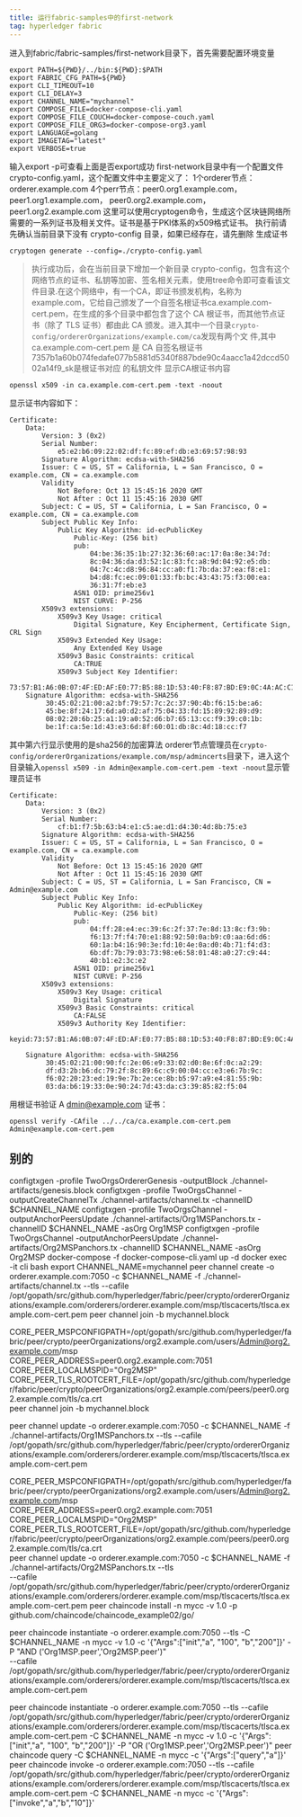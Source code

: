 ```yaml
---
title: 运行fabric-samples中的first-network
tag: hyperledger fabric
---
```


进入到fabric/fabric-samples/first-network目录下，首先需要配置环境变量
```
export PATH=${PWD}/../bin:${PWD}:$PATH
export FABRIC_CFG_PATH=${PWD}
export CLI_TIMEOUT=10
export CLI_DELAY=3
export CHANNEL_NAME="mychannel"
export COMPOSE_FILE=docker-compose-cli.yaml
export COMPOSE_FILE_COUCH=docker-compose-couch.yaml
export COMPOSE_FILE_ORG3=docker-compose-org3.yaml
export LANGUAGE=golang
export IMAGETAG="latest"
export VERBOSE=true
```
输入export -p可查看上面是否export成功
first-network目录中有一个配置文件crypto-config.yaml，这个配置文件中主要定义了：
1个orderer节点：orderer.example.com
4个perr节点：peer0.org1.example.com， peer1.org1.example.com， peer0.org2.example.com， peer1.org2.example.com
这里可以使用cryptogen命令，生成这个区块链网络所需要的一系列证书及相关文件。证书是基于PKI体系的x509格式证书。
执行前请先确认当前目录下没有 crypto-config 目录，如果已经存在，请先删除
生成证书

```
cryptogen generate --config=./crypto-config.yaml
```
> 执行成功后，会在当前目录下增加一个新目录 crypto-config，包含有这个网络节点的证书、私钥等加密、签名相关元素，使用tree命令即可查看该文件目录.在这个网络中，有一个CA，即证书颁发机构，名称为example.com，它给自己颁发了一个自签名根证书ca.example.com-cert.pem，在生成的多个目录中都包含了这个 CA 根证书，而其他节点证书（除了 TLS 证书）都由此 CA 颁发。进入其中一个目录`crypto-config/ordererOrganizations/example.com/ca`发现有两个文
件,其中ca.example.com-cert.pem 是 CA 自签名根证书
7357b1a60b074fedafe077b5881d5340f887bde90c4aacc1a42dccd5002a14f9_sk是根证书对应
的私钥文件
显示CA根证书内容

```
openssl x509 -in ca.example.com-cert.pem -text -noout
```
显示证书内容如下：
```
Certificate:
    Data:
        Version: 3 (0x2)
        Serial Number:
            e5:e2:b6:09:22:02:df:fc:89:ef:db:e3:69:57:98:93
        Signature Algorithm: ecdsa-with-SHA256
        Issuer: C = US, ST = California, L = San Francisco, O = example.com, CN = ca.example.com
        Validity
            Not Before: Oct 13 15:45:16 2020 GMT
            Not After : Oct 11 15:45:16 2030 GMT
        Subject: C = US, ST = California, L = San Francisco, O = example.com, CN = ca.example.com
        Subject Public Key Info:
            Public Key Algorithm: id-ecPublicKey
                Public-Key: (256 bit)
                pub:
                    04:be:36:35:1b:27:32:36:60:ac:17:0a:8e:34:7d:
                    8c:04:36:da:d3:52:1c:83:fc:a8:9d:04:92:e5:db:
                    04:7c:4c:d8:96:84:cc:a0:f1:7b:da:37:ea:f8:e1:
                    b4:d8:fc:ec:09:01:33:fb:bc:43:43:75:f3:00:ea:
                    36:31:7f:eb:e3
                ASN1 OID: prime256v1
                NIST CURVE: P-256
        X509v3 extensions:
            X509v3 Key Usage: critical
                Digital Signature, Key Encipherment, Certificate Sign, CRL Sign
            X509v3 Extended Key Usage: 
                Any Extended Key Usage
            X509v3 Basic Constraints: critical
                CA:TRUE
            X509v3 Subject Key Identifier: 
                73:57:B1:A6:0B:07:4F:ED:AF:E0:77:B5:88:1D:53:40:F8:87:BD:E9:0C:4A:AC:C1:A4:2D:CC:D5:00:2A:14:F9
    Signature Algorithm: ecdsa-with-SHA256
         30:45:02:21:00:a2:bf:79:57:7c:2c:37:90:4b:f6:15:be:a6:
         45:be:8f:24:17:6d:a0:d2:af:75:04:33:fd:15:89:92:89:d9:
         08:02:20:6b:25:a1:19:a0:52:d6:b7:65:13:cc:f9:39:c0:1b:
         be:1f:ca:5e:1d:43:e3:6d:8f:60:01:db:8c:4d:18:cc:f7
```
其中第六行显示使用的是sha256的加密算法
orderer节点管理员在`crypto-config/ordererOrganizations/example.com/msp/admincerts`目录下，进入这个目录输入`openssl x509 -in Admin@example.com-cert.pem -text -noout`显示管理员证书
```
Certificate:
    Data:
        Version: 3 (0x2)
        Serial Number:
            cf:b1:f7:5b:63:b4:e1:c5:ae:d1:d4:30:4d:8b:75:e3
        Signature Algorithm: ecdsa-with-SHA256
        Issuer: C = US, ST = California, L = San Francisco, O = example.com, CN = ca.example.com
        Validity
            Not Before: Oct 13 15:45:16 2020 GMT
            Not After : Oct 11 15:45:16 2030 GMT
        Subject: C = US, ST = California, L = San Francisco, CN = Admin@example.com
        Subject Public Key Info:
            Public Key Algorithm: id-ecPublicKey
                Public-Key: (256 bit)
                pub:
                    04:ff:28:e4:ec:39:6c:2f:37:7e:8d:13:8c:f3:9b:
                    f6:13:7f:f4:70:e1:88:92:50:0a:b9:c0:aa:6d:d6:
                    60:1a:b4:16:90:3e:fd:10:4e:0a:d0:4b:71:f4:d3:
                    6b:df:7b:79:03:73:98:e6:58:01:48:a0:27:c9:44:
                    40:b1:e2:3c:e2
                ASN1 OID: prime256v1
                NIST CURVE: P-256
        X509v3 extensions:
            X509v3 Key Usage: critical
                Digital Signature
            X509v3 Basic Constraints: critical
                CA:FALSE
            X509v3 Authority Key Identifier: 
                keyid:73:57:B1:A6:0B:07:4F:ED:AF:E0:77:B5:88:1D:53:40:F8:87:BD:E9:0C:4A:AC:C1:A4:2D:CC:D5:00:2A:14:F9

    Signature Algorithm: ecdsa-with-SHA256
         30:45:02:21:00:90:fc:2e:06:e9:33:02:d0:8e:6f:0c:a2:29:
         df:d3:2b:b6:dc:79:2f:8c:89:6c:c9:00:04:cc:e3:e6:7b:9c:
         f6:02:20:23:ed:19:9e:7b:2e:ce:8b:b5:97:a9:e4:81:55:9b:
         03:da:b6:19:33:0e:90:24:7d:43:da:c3:39:85:82:f5:04
```
用根证书验证 A dmin@example.com 证书：
```
openssl verify -CAfile ../../ca/ca.example.com-cert.pem Admin@example.com-cert.pem
```
##  别的
configtxgen -profile TwoOrgsOrdererGenesis -outputBlock ./channel-artifacts/genesis.block
configtxgen -profile TwoOrgsChannel -outputCreateChannelTx ./channel-artifacts/channel.tx -channelID $CHANNEL_NAME
configtxgen -profile TwoOrgsChannel -outputAnchorPeersUpdate ./channel-artifacts/Org1MSPanchors.tx -channelID $CHANNEL_NAME -asOrg Org1MSP
configtxgen -profile TwoOrgsChannel -outputAnchorPeersUpdate ./channel-artifacts/Org2MSPanchors.tx -channelID $CHANNEL_NAME -asOrg Org2MSP
docker-compose -f docker-compose-cli.yaml up -d
docker exec -it cli bash
export CHANNEL_NAME=mychannel
peer channel create -o orderer.example.com:7050 -c $CHANNEL_NAME -f ./channel-artifacts/channel.tx --tls --cafile /opt/gopath/src/github.com/hyperledger/fabric/peer/crypto/ordererOrganizations/example.com/orderers/orderer.example.com/msp/tlscacerts/tlsca.example.com-cert.pem
peer channel join -b mychannel.block

CORE_PEER_MSPCONFIGPATH=/opt/gopath/src/github.com/hyperledger/fabric/peer/crypto/peerOrganizations/org2.example.com/users/Admin@org2.example.com/msp \
CORE_PEER_ADDRESS=peer0.org2.example.com:7051 CORE_PEER_LOCALMSPID="Org2MSP" \
CORE_PEER_TLS_ROOTCERT_FILE=/opt/gopath/src/github.com/hyperledger/fabric/peer/crypto/peerOrganizations/org2.example.com/peers/peer0.org2.example.com/tls/ca.crt \
peer channel join -b mychannel.block

peer channel update -o orderer.example.com:7050 -c $CHANNEL_NAME -f ./channel-artifacts/Org1MSPanchors.tx --tls --cafile /opt/gopath/src/github.com/hyperledger/fabric/peer/crypto/ordererOrganizations/example.com/orderers/orderer.example.com/msp/tlscacerts/tlsca.example.com-cert.pem

CORE_PEER_MSPCONFIGPATH=/opt/gopath/src/github.com/hyperledger/fabric/peer/crypto/peerOrganizations/org2.example.com/users/Admin@org2.example.com/msp \
CORE_PEER_ADDRESS=peer0.org2.example.com:7051 CORE_PEER_LOCALMSPID="Org2MSP" \
CORE_PEER_TLS_ROOTCERT_FILE=/opt/gopath/src/github.com/hyperledger/fabric/peer/crypto/peerOrganizations/org2.example.com/peers/peer0.org2.example.com/tls/ca.crt \
peer channel update -o orderer.example.com:7050 -c $CHANNEL_NAME -f ./channel-artifacts/Org2MSPanchors.tx --tls \
--cafile /opt/gopath/src/github.com/hyperledger/fabric/peer/crypto/ordererOrganizations/example.com/orderers/orderer.example.com/msp/tlscacerts/tlsca.example.com-cert.pem
peer chaincode install -n mycc -v 1.0 -p github.com/chaincode/chaincode_example02/go/

peer chaincode instantiate -o orderer.example.com:7050 --tls -C $CHANNEL_NAME -n mycc -v 1.0 -c '{"Args":["init","a", "100", "b","200"]}' -P "AND ('Org1MSP.peer','Org2MSP.peer')" \
--cafile /opt/gopath/src/github.com/hyperledger/fabric/peer/crypto/ordererOrganizations/example.com/orderers/orderer.example.com/msp/tlscacerts/tlsca.example.com-cert.pem

peer chaincode instantiate -o orderer.example.com:7050 --tls --cafile /opt/gopath/src/github.com/hyperledger/fabric/peer/crypto/ordererOrganizations/example.com/orderers/orderer.example.com/msp/tlscacerts/tlsca.example.com-cert.pem -C $CHANNEL_NAME -n mycc -v 1.0 -c '{"Args":["init","a", "100", "b","200"]}' -P "OR ('Org1MSP.peer','Org2MSP.peer')"
peer chaincode query -C $CHANNEL_NAME -n mycc -c '{"Args":["query","a"]}'
peer chaincode invoke -o orderer.example.com:7050  --tls --cafile /opt/gopath/src/github.com/hyperledger/fabric/peer/crypto/ordererOrganizations/example.com/orderers/orderer.example.com/msp/tlscacerts/tlsca.example.com-cert.pem  -C $CHANNEL_NAME -n mycc -c '{"Args":["invoke","a","b","10"]}'

